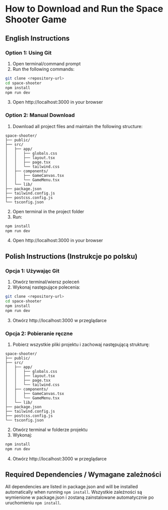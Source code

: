 # How to Download and Run the Space Shooter Game

## English Instructions

### Option 1: Using Git
1. Open terminal/command prompt
2. Run the following commands:
```bash
git clone <repository-url>
cd space-shooter
npm install
npm run dev
```
3. Open http://localhost:3000 in your browser

### Option 2: Manual Download
1. Download all project files and maintain the following structure:
```
space-shooter/
├── public/
├── src/
│   ├── app/
│   │   ├── globals.css
│   │   ├── layout.tsx
│   │   ├── page.tsx
│   │   └── tailwind.css
│   ├── components/
│   │   ├── GameCanvas.tsx
│   │   └── GameMenu.tsx
│   └── lib/
├── package.json
├── tailwind.config.js
├── postcss.config.js
└── tsconfig.json
```
2. Open terminal in the project folder
3. Run:
```bash
npm install
npm run dev
```
4. Open http://localhost:3000 in your browser

## Polish Instructions (Instrukcje po polsku)

### Opcja 1: Używając Git
1. Otwórz terminal/wiersz poleceń
2. Wykonaj następujące polecenia:
```bash
git clone <repository-url>
cd space-shooter
npm install
npm run dev
```
3. Otwórz http://localhost:3000 w przeglądarce

### Opcja 2: Pobieranie ręczne
1. Pobierz wszystkie pliki projektu i zachowaj następującą strukturę:
```
space-shooter/
├── public/
├── src/
│   ├── app/
│   │   ├── globals.css
│   │   ├── layout.tsx
│   │   ├── page.tsx
│   │   └── tailwind.css
│   ├── components/
│   │   ├── GameCanvas.tsx
│   │   └── GameMenu.tsx
│   └── lib/
├── package.json
├── tailwind.config.js
├── postcss.config.js
└── tsconfig.json
```
2. Otwórz terminal w folderze projektu
3. Wykonaj:
```bash
npm install
npm run dev
```
4. Otwórz http://localhost:3000 w przeglądarce

## Required Dependencies / Wymagane zależności
All dependencies are listed in package.json and will be installed automatically when running `npm install`.
Wszystkie zależności są wymienione w package.json i zostaną zainstalowane automatycznie po uruchomieniu `npm install`.
